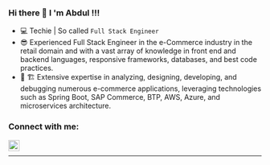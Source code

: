 ### Hi there 👋 I 'm Abdul !!!

- 💻 Techie | So called `Full Stack Engineer`
- 😎 Experienced Full Stack Engineer in the e-Commerce industry in the retail domain and with a vast array of knowledge in front end and backend languages, responsive frameworks, databases, and best code practices.
- 👤 🏗 Extensive expertise in analyzing, designing, developing, and debugging numerous e-commerce applications, leveraging technologies such as Spring Boot, SAP Commerce, BTP, AWS, Azure, and microservices architecture.


### Connect with me:

[<img align="left" alt="abdulrahmansheikh | LinkedIn" width="22px" src="https://cdn.jsdelivr.net/npm/simple-icons@v3/icons/linkedin.svg" />][linkedin]

<br />

---

[linkedin]: https://www.linkedin.com/in/abdulrahmansheikhm/
